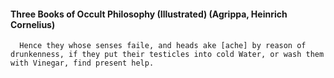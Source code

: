 #### Three Books of Occult Philosophy (Illustrated) (Agrippa, Heinrich Cornelius)
      Hence they whose senses faile, and heads ake [ache] by reason of drunkenness, if they put their testicles into cold Water, or wash them with Vinegar, find present help.


